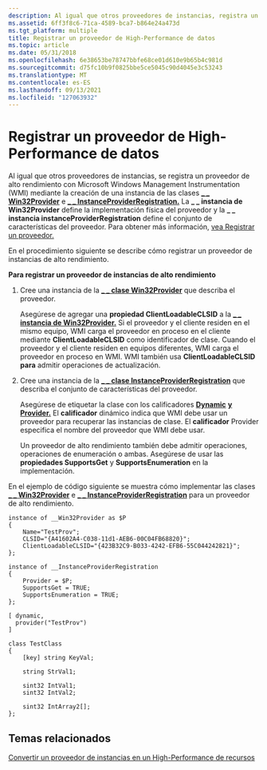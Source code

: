 ```yaml
---
description: Al igual que otros proveedores de instancias, registra un proveedor de alto rendimiento con Microsoft Windows&\# 160; Instrumental de administración (WMI) mediante la creación de una instancia de las \_ \_ clases Win32Provider \_ \_ e InstanceProviderRegistration.
ms.assetid: 6ff3f8c6-71ca-4589-bca7-b864e24a473d
ms.tgt_platform: multiple
title: Registrar un proveedor de High-Performance de datos
ms.topic: article
ms.date: 05/31/2018
ms.openlocfilehash: 6e38653be78747bbfe68ce01d610e9b65b4c981d
ms.sourcegitcommit: d75fc10b9f0825bbe5ce5045c90d4045e3c53243
ms.translationtype: MT
ms.contentlocale: es-ES
ms.lasthandoff: 09/13/2021
ms.locfileid: "127063932"
---
```

# <a name="registering-a-high-performance-provider"></a>Registrar un proveedor de High-Performance de datos

Al igual que otros proveedores de instancias, se registra un proveedor de alto rendimiento con Microsoft Windows Management Instrumentation (WMI) mediante la creación de una instancia de las clases [**\_ \_ Win32Provider**](--win32provider.md) e [**\_ \_ InstanceProviderRegistration.**](--instanceproviderregistration.md) La **\_ \_ instancia de Win32Provider** define la implementación física del proveedor y la **\_ \_ instancia instanceProviderRegistration** define el conjunto de características del proveedor. Para obtener más información, [vea Registrar un proveedor.](registering-a-provider.md)

En el procedimiento siguiente se describe cómo registrar un proveedor de instancias de alto rendimiento.

**Para registrar un proveedor de instancias de alto rendimiento**

1.  Cree una instancia de la [**\_ \_ clase Win32Provider**](--win32provider.md) que describa el proveedor.

    Asegúrese de agregar una **propiedad ClientLoadableCLSID** a la [**\_ \_ instancia de Win32Provider.**](--win32provider.md) Si el proveedor y el cliente residen en el mismo equipo, WMI carga el proveedor en proceso en el cliente mediante **ClientLoadableCLSID** como identificador de clase. Cuando el proveedor y el cliente residen en equipos diferentes, WMI carga el proveedor en proceso en WMI. WMI también usa **ClientLoadableCLSID para** admitir operaciones de actualización.

2.  Cree una instancia de la [**\_ \_ clase InstanceProviderRegistration**](--instanceproviderregistration.md) que describa el conjunto de características del proveedor.

    Asegúrese de etiquetar la clase con los calificadores [**Dynamic**](dynamic-qualifier.md) [**y Provider.**](/windows/desktop/api/Provider/nl-provider-provider) El **calificador** dinámico indica que WMI debe usar un proveedor para recuperar las instancias de clase. El **calificador** Provider especifica el nombre del proveedor que WMI debe usar.

    Un proveedor de alto rendimiento también debe admitir operaciones, operaciones de enumeración o ambas. Asegúrese de usar las **propiedades SupportsGet** y **SupportsEnumeration** en la implementación.

En el ejemplo de código siguiente se muestra cómo implementar las clases [**\_ \_ Win32Provider**](--win32provider.md) e [**\_ \_ InstanceProviderRegistration**](--instanceproviderregistration.md) para un proveedor de alto rendimiento.

``` syntax
instance of __Win32Provider as $P
{
    Name="TestProv";
    CLSID="{A41602A4-C038-11d1-AEB6-00C04FB68820}";
    ClientLoadableCLSID="{423B32C9-B033-4242-EFB6-55C044242821}";
};

instance of __InstanceProviderRegistration
{
    Provider = $P;
    SupportsGet = TRUE;
    SupportsEnumeration = TRUE;
};

[ dynamic, 
  provider("TestProv")
]

class TestClass
{
    [key] string KeyVal;
    
    string StrVal1;

    sint32 IntVal1;
    sint32 IntVal2;

    sint32 IntArray2[];
};
```

## <a name="related-topics"></a>Temas relacionados

<dl> <dt>

[Convertir un proveedor de instancias en un High-Performance de recursos](making-an-instance-provider-into-a-high-performance-provider.md)
</dt> </dl>

 

 



